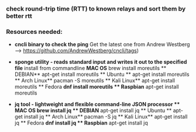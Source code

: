 ### check round-trip time (RTT) to known relays and sort them by better rtt
### Resources needed:
- **cncli binary to check the ping** 
Get the latest one from Andrew Westberg --> https://github.com/AndrewWestberg/cncli/tags)

- **sponge utility - reads standard input and writes it out to the specified file**
install from commandline
**MAC OS** brew install moreutils
** DEBIAN** apt-get install moreutils
** Ubuntu ** apt-get install moreutils
** Arch Linux** pacman -S moreutils
** Kali Linux** apt-get install moreutils
** Fedora **dnf install moreutils
** Raspbian** apt-get install moreutils
 
- **jq tool - lightweight and flexible command-line JSON processor **
**MAC OS** brew install  jq
** DEBIAN** apt-get install  jq
** Ubuntu ** apt-get install  jq
** Arch Linux** pacman -S  jq
** Kali Linux** apt-get install  jq
** Fedora **dnf install  jq
** Raspbian** apt-get install  jq 










